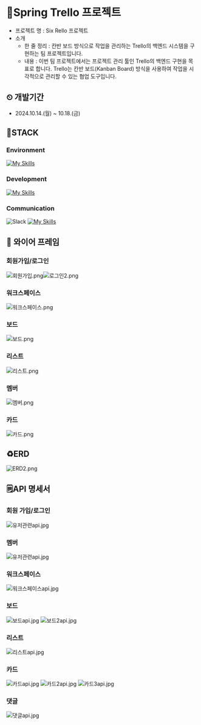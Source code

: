 # 📘Spring Trello 프로젝트
- 프로젝트 명 : Six Rello 프로젝트
- 소개
    - 한 줄 정리 : 칸반 보드 방식으로 작업을 관리하는 Trello의 백엔드 시스템을 구현하는 팀 프로젝트입니다.
    - 내용 : 이번 팀 프로젝트에서는 프로젝트 관리 툴인 Trello의 백엔드 구현을 목표로 합니다. Trello는 칸반 보드(Kanban Board) 방식을 사용하여 작업을 시각적으로 관리할 수 있는 협업 도구입니다.
  
## ⏲ 개발기간
* 2024.10.14.(월) ~ 10.18.(금)

## 🚀STACK
### Environment
[![My Skills](https://skillicons.dev/icons?i=idea,github,git)](https://skillicons.dev)
### Development
[![My Skills](https://skillicons.dev/icons?i=java,spring,mysql,aws)](https://skillicons.dev)
### Communication
![Slack](https://img.shields.io/badge/Slack-4A154B?style=for-the-badge&logo=slack&logoColor=white) [![My Skills](https://skillicons.dev/icons?i=notion)](https://skillicons.dev)

## 🔗 와이어 프레임
### 회원가입/로그인
![회원가입.png](img%2F%ED%9A%8C%EC%9B%90%EA%B0%80%EC%9E%85.png)![로그인2.png](img%2F%EB%A1%9C%EA%B7%B8%EC%9D%B82.png)
### 워크스페이스
![워크스페이스.png](img%2F%EC%9B%8C%ED%81%AC%EC%8A%A4%ED%8E%98%EC%9D%B4%EC%8A%A4.png)
### 보드
![보드.png](img%2F%EB%B3%B4%EB%93%9C.png)
### 리스트
![리스트.png](img%2F%EB%A6%AC%EC%8A%A4%ED%8A%B8.png)
### 멤버
![멤버.png](img%2F%EB%A9%A4%EB%B2%84.png)
### 카드
![카드.png](img%2F%EC%B9%B4%EB%93%9C.png)

## ♻️ERD
![ERD2.png](img%2FERD2.png)

## 🗒️API 명세서
### 회원 가입/로그인
![유저관련api.jpg](img%2F%EC%9C%A0%EC%A0%80%EA%B4%80%EB%A0%A8api.jpg)
### 멤버
![유저관련api.jpg](img%2F%EC%9C%A0%EC%A0%80%EA%B4%80%EB%A0%A8api.jpg)
### 워크스페이스
![워크스페이스api.jpg](img%2F%EC%9B%8C%ED%81%AC%EC%8A%A4%ED%8E%98%EC%9D%B4%EC%8A%A4api.jpg)
### 보드
![보드api.jpg](img%2F%EB%B3%B4%EB%93%9Capi.jpg)
![보드2api.jpg](img%2F%EB%B3%B4%EB%93%9C2api.jpg)
### 리스트
![리스트api.jpg](img%2F%EB%A6%AC%EC%8A%A4%ED%8A%B8api.jpg)
### 카드
![카드api.jpg](img%2F%EC%B9%B4%EB%93%9Capi.jpg)
![카드2api.jpg](img%2F%EC%B9%B4%EB%93%9C2api.jpg)
![카드3api.jpg](img%2F%EC%B9%B4%EB%93%9C3api.jpg)
### 댓글
![댓글api.jpg](img%2F%EB%8C%93%EA%B8%80api.jpg)



